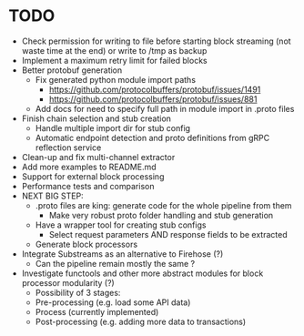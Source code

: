 # TODO
* Check permission for writing to file before starting block streaming (not waste time at the end) or write to /tmp as backup
* Implement a maximum retry limit for failed blocks
* Better protobuf generation
  - Fix generated python module import paths
    + https://github.com/protocolbuffers/protobuf/issues/1491
    + https://github.com/protocolbuffers/protobuf/issues/881
  - Add docs for need to specify full path in module import in .proto files
* Finish chain selection and stub creation
  - Handle multiple import dir for stub config
  - Automatic endpoint detection and proto definitions from gRPC reflection service
* Clean-up and fix multi-channel extractor
* Add more examples to README.md
* Support for external block processing
* Performance tests and comparison
* NEXT BIG STEP:
  - .proto files are king: generate code for the whole pipeline from them
    + Make very robust proto folder handling and stub generation
  - Have a wrapper tool for creating stub configs
    + Select request parameters AND response fields to be extracted
  - Generate block processors
* Integrate Substreams as an alternative to Firehose (?)
  - Can the pipeline remain mostly the same ?
* Investigate functools and other more abstract modules for block processor modularity (?)
  - Possibility of 3 stages:
  - Pre-processing (e.g. load some API data)
  - Process (currently implemented)
  - Post-processing (e.g. adding more data to transactions)